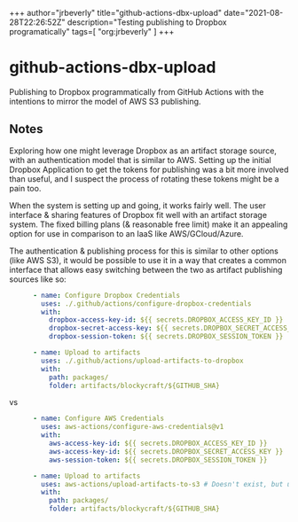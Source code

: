 +++
author="jrbeverly"
title="github-actions-dbx-upload"
date="2021-08-28T22:26:52Z"
description="Testing publishing to Dropbox programatically"
tags=[
  "org:jrbeverly"
]
+++

# github-actions-dbx-upload

Publishing to Dropbox programmatically from GitHub Actions with the intentions to mirror the model of AWS S3 publishing.

## Notes

Exploring how one might leverage Dropbox as an artifact storage source, with an authentication model that is similar to AWS. Setting up the initial Dropbox Application to get the tokens for publishing was a bit more involved than useful, and I suspect the process of rotating these tokens might be a pain too.

When the system is setting up and going, it works fairly well. The user interface & sharing features of Dropbox fit well with an artifact storage system. The fixed billing plans (& reasonable free limit) make it an appealing option for use in comparison to an IaaS like AWS/GCloud/Azure.

The authentication & publishing process for this is similar to other options (like AWS S3), it would be possible to use it in a way that creates a common interface that allows easy switching between the two as artifact publishing sources like so:

```yaml
      - name: Configure Dropbox Credentials
        uses: ./.github/actions/configure-dropbox-credentials
        with:
          dropbox-access-key-id: ${{ secrets.DROPBOX_ACCESS_KEY_ID }}
          dropbox-secret-access-key: ${{ secrets.DROPBOX_SECRET_ACCESS_KEY }}
          dropbox-session-token: ${{ secrets.DROPBOX_SESSION_TOKEN }} 

      - name: Upload to artifacts
        uses: ./.github/actions/upload-artifacts-to-dropbox
        with:
          path: packages/
          folder: artifacts/blockycraft/${GITHUB_SHA}
```

vs

```yaml
      - name: Configure AWS Credentials
        uses: aws-actions/configure-aws-credentials@v1
        with:
          aws-access-key-id: ${{ secrets.DROPBOX_ACCESS_KEY_ID }}
          aws-access-key-id: ${{ secrets.DROPBOX_SECRET_ACCESS_KEY }}
          aws-session-token: ${{ secrets.DROPBOX_SESSION_TOKEN }} 

      - name: Upload to artifacts
        uses: aws-actions/upload-artifacts-to-s3 # Doesn't exist, but using as stub
        with:
          path: packages/
          folder: artifacts/blockycraft/${GITHUB_SHA}
```